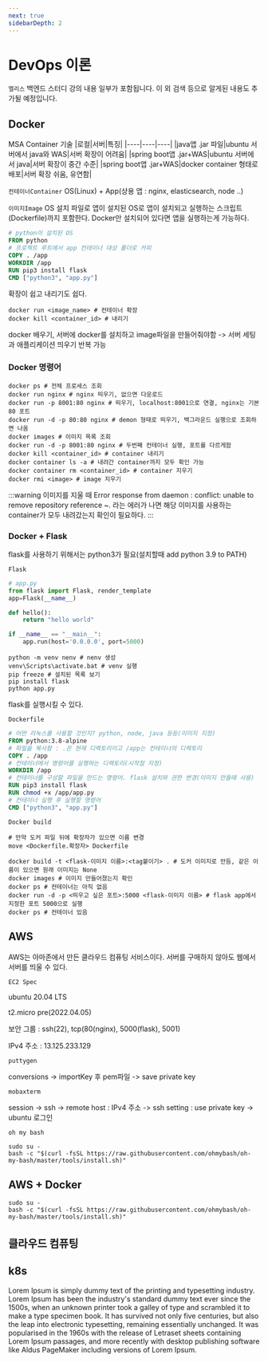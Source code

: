 ```yaml
---
next: true
sidebarDepth: 2
---
```

# DevOps 이론

`엘리스` 백엔드 스터디 강의 내용 일부가 포함됩니다. 이 외 검색 등으로 알게된 내용도 추가될 예정입니다.

## Docker
MSA Container 기술
|로컬|서버|특징|
|----|----|----|
|java앱 .jar 파일|ubuntu 서버에서 java와 WAS|서버 확장이 어려움|
|spring boot앱 .jar+WAS|ubuntu 서버에서 java|서버 확장이 중간 수준|
|spring boot앱 .jar+WAS|docker container 형태로 배포|서버 확장 쉬움, 유연함|

`컨테이너Container`
OS(Linux) + App(상용 앱 : nginx, elasticsearch, node ..)

`이미지Image`
OS 설치 파일로 앱이 설치된 OS로 앱이 설치되고 실행하는 스크립트(Dockerfile)까지 포함한다.
Docker만 설치되어 있다면 앱을 실행하는게 가능하다.
```dockerfile
# python이 설치된 OS
FROM python
# 프로젝트 루트에서 app 컨테이너 대상 폴더로 카피
COPY . /app
WORKDIR /app
RUN pip3 install flask
CMD ["python3", "app.py"]
```

확장이 쉽고 내리기도 쉽다.
```shell
docker run <image_name> # 컨테이너 확장
docker kill <container_id> # 내리기
```

docker 배우기, 서버에 docker를 설치하고 image파일을 만들어줘야함 -> 서버 세팅과 애플리케이션 띄우기 반복 가능

### Docker 명령어
```shell
docker ps # 전체 프로세스 조회
docker run nginx # nginx 띄우기, 없으면 다운로드
docker run -p 8001:80 nginx # 띄우기, localhost:8001으로 연결, nginx는 기본 80 포트
docker run -d -p 80:80 nginx # demon 형태로 띄우기, 백그라운드 실행으로 조회하면 나옴
docker images # 이미지 목록 조회
docker run -d -p 8001:80 nginx # 두번째 컨테이너 실행, 포트를 다르게함
docker kill <container_id> # container 내리기
docker container ls -a # 내려간 container까지 모두 확인 가능
docker container rm <container_id> # container 지우기
docker rmi <image> # image 지우기
```

:::warning
이미지를 지울 때 Error response from daemon : conflict: unable to remove repository reference ~. 라는 에러가 나면 해당 이미지를 사용하는 container가 모두 내려갔는지 확인이 필요하다.
:::

### Docker + Flask
flask를 사용하기 위해서는 python3가 필요(설치할때 add python 3.9 to PATH)

`Flask`
```python
# app.py
from flask import Flask, render_template
app=Flask(__name__)

def hello():
    return "hello world"

if __name__ == "__main__":
    app.run(host='0.0.0.0', port=5000)
```

```shell
python -m venv nenv # nenv 생성
venv\Scripts\activate.bat # venv 실행
pip freeze # 설치된 목록 보기
pip install flask
python app.py
```

flask를 실행시킬 수 있다.

`Dockerfile`

```dockerfile
# 어떤 리눅스를 사용할 것인지? python, node, java 등등(이미지 지정)
FROM python:3.8-alpine 
# 파일을 복사함 : .은 현재 디렉토리이고 /app는 컨테이너의 디렉토리
COPY . /app
# 컨테이너에서 명령어를 실행하는 디렉토리(시작점 지정)
WORKDIR /app
# 컨테이너를 구성할 파일을 만드는 명령어. flask 설치와 권한 변경(이미지 만들때 사용)
RUN pip3 install flask
RUN chmod +x /app/app.py
# 컨테이너 실행 후 실행할 명령어
CMD ["python3", "app.py"]
```

`Docker build`

```shell
# 만약 도커 파일 뒤에 확장자가 있으면 이름 변경
move <Dockerfile.확장자> Dockerfile

docker build -t <flask-이미지 이름>:<tag붙이기> . # 도커 이미지로 만듬, 같은 이름이 있으면 원래 이미지는 None
docker images # 이미지 만들어졌는지 확인
docker ps # 컨테이너는 아직 없음
docker run -d -p <띄우고 싶은 포트>:5000 <flask-이미지 이름> # flask app에서 지정한 포트 5000으로 실행
docker ps # 컨테이너 있음
```


## AWS

AWS는 아마존에서 만든 클라우드 컴퓨팅 서비스이다. 서버를 구매하지 않아도 웹에서 서버를 띄울 수 있다.

`EC2 Spec`

ubuntu 20.04 LTS

t2.micro pre(2022.04.05)

보안 그룹 : ssh(22), tcp(80(nginx), 5000(flask), 5001)

IPv4 주소 : 13.125.233.129


`puttygen`

conversions -> importKey 후 pem파일 -> save private key

`mobaxterm`

session -> ssh -> remote host : IPv4 주소 -> ssh setting : use private key -> ubuntu 로그인

`oh my bash`

```shell
sudo su -
bash -c "$(curl -fsSL https://raw.githubusercontent.com/ohmybash/oh-my-bash/master/tools/install.sh)"
```
## AWS + Docker

```shell
sudo su -
bash -c "$(curl -fsSL https://raw.githubusercontent.com/ohmybash/oh-my-bash/master/tools/install.sh)"
```


## 클라우드 컴퓨팅


## k8s
Lorem Ipsum is simply dummy text of the printing and typesetting industry. Lorem Ipsum has been the industry's standard dummy text ever since the 1500s, when an unknown printer took a galley of type and scrambled it to make a type specimen book. It has survived not only five centuries, but also the leap into electronic typesetting, remaining essentially unchanged. It was popularised in the 1960s with the release of Letraset sheets containing Lorem Ipsum passages, and more recently with desktop publishing software like Aldus PageMaker including versions of Lorem Ipsum.